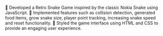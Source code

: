 	Developed a Retro Snake Game inspired by the classic Nokia Snake using JavaScript.
	Implemented features such as collision detection, generated food items, grow snake size, player point tracking, increasing snake speed and reset functionality.
	Styled the game interface using HTML and CSS to provide an engaging user experience.
